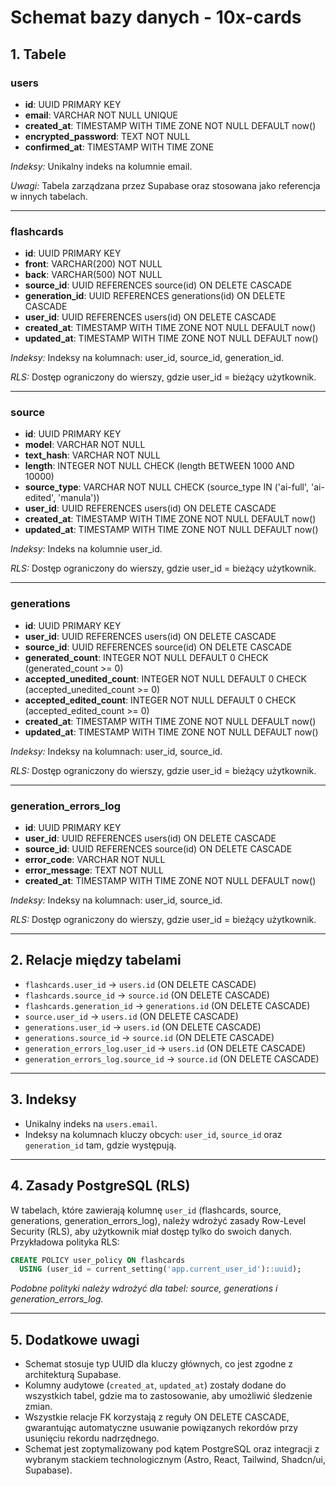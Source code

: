 # Schemat bazy danych - 10x-cards

## 1. Tabele

### users

- **id**: UUID PRIMARY KEY
- **email**: VARCHAR NOT NULL UNIQUE
- **created_at**: TIMESTAMP WITH TIME ZONE NOT NULL DEFAULT now()
- **encrypted_password**: TEXT NOT NULL
- **confirmed_at**: TIMESTAMP WITH TIME ZONE

_Indeksy:_ Unikalny indeks na kolumnie email.

_Uwagi:_ Tabela zarządzana przez Supabase oraz stosowana jako referencja w innych tabelach.

---

### flashcards

- **id**: UUID PRIMARY KEY
- **front**: VARCHAR(200) NOT NULL
- **back**: VARCHAR(500) NOT NULL
- **source_id**: UUID REFERENCES source(id) ON DELETE CASCADE
- **generation_id**: UUID REFERENCES generations(id) ON DELETE CASCADE
- **user_id**: UUID REFERENCES users(id) ON DELETE CASCADE
- **created_at**: TIMESTAMP WITH TIME ZONE NOT NULL DEFAULT now()
- **updated_at**: TIMESTAMP WITH TIME ZONE NOT NULL DEFAULT now()

_Indeksy:_ Indeksy na kolumnach: user_id, source_id, generation_id.

_RLS:_ Dostęp ograniczony do wierszy, gdzie user_id = bieżący użytkownik.

---

### source

- **id**: UUID PRIMARY KEY
- **model**: VARCHAR NOT NULL
- **text_hash**: VARCHAR NOT NULL
- **length**: INTEGER NOT NULL CHECK (length BETWEEN 1000 AND 10000)
- **source_type**: VARCHAR NOT NULL CHECK (source_type IN ('ai-full', 'ai-edited', 'manula'))
- **user_id**: UUID REFERENCES users(id) ON DELETE CASCADE
- **created_at**: TIMESTAMP WITH TIME ZONE NOT NULL DEFAULT now()
- **updated_at**: TIMESTAMP WITH TIME ZONE NOT NULL DEFAULT now()

_Indeksy:_ Indeks na kolumnie user_id.

_RLS:_ Dostęp ograniczony do wierszy, gdzie user_id = bieżący użytkownik.

---

### generations

- **id**: UUID PRIMARY KEY
- **user_id**: UUID REFERENCES users(id) ON DELETE CASCADE
- **source_id**: UUID REFERENCES source(id) ON DELETE CASCADE
- **generated_count**: INTEGER NOT NULL DEFAULT 0 CHECK (generated_count >= 0)
- **accepted_unedited_count**: INTEGER NOT NULL DEFAULT 0 CHECK (accepted_unedited_count >= 0)
- **accepted_edited_count**: INTEGER NOT NULL DEFAULT 0 CHECK (accepted_edited_count >= 0)
- **created_at**: TIMESTAMP WITH TIME ZONE NOT NULL DEFAULT now()
- **updated_at**: TIMESTAMP WITH TIME ZONE NOT NULL DEFAULT now()

_Indeksy:_ Indeksy na kolumnach: user_id, source_id.

_RLS:_ Dostęp ograniczony do wierszy, gdzie user_id = bieżący użytkownik.

---

### generation_errors_log

- **id**: UUID PRIMARY KEY
- **user_id**: UUID REFERENCES users(id) ON DELETE CASCADE
- **source_id**: UUID REFERENCES source(id) ON DELETE CASCADE
- **error_code**: VARCHAR NOT NULL
- **error_message**: TEXT NOT NULL
- **created_at**: TIMESTAMP WITH TIME ZONE NOT NULL DEFAULT now()

_Indeksy:_ Indeksy na kolumnach: user_id, source_id.

_RLS:_ Dostęp ograniczony do wierszy, gdzie user_id = bieżący użytkownik.

---

## 2. Relacje między tabelami

- `flashcards.user_id` → `users.id` (ON DELETE CASCADE)
- `flashcards.source_id` → `source.id` (ON DELETE CASCADE)
- `flashcards.generation_id` → `generations.id` (ON DELETE CASCADE)
- `source.user_id` → `users.id` (ON DELETE CASCADE)
- `generations.user_id` → `users.id` (ON DELETE CASCADE)
- `generations.source_id` → `source.id` (ON DELETE CASCADE)
- `generation_errors_log.user_id` → `users.id` (ON DELETE CASCADE)
- `generation_errors_log.source_id` → `source.id` (ON DELETE CASCADE)

---

## 3. Indeksy

- Unikalny indeks na `users.email`.
- Indeksy na kolumnach kluczy obcych: `user_id`, `source_id` oraz `generation_id` tam, gdzie występują.

---

## 4. Zasady PostgreSQL (RLS)

W tabelach, które zawierają kolumnę `user_id` (flashcards, source, generations, generation_errors_log), należy wdrożyć zasady Row-Level Security (RLS), aby użytkownik miał dostęp tylko do swoich danych. Przykładowa polityka RLS:

```sql
CREATE POLICY user_policy ON flashcards
  USING (user_id = current_setting('app.current_user_id')::uuid);
```

_Podobne polityki należy wdrożyć dla tabel: source, generations i generation_errors_log._

---

## 5. Dodatkowe uwagi

- Schemat stosuje typ UUID dla kluczy głównych, co jest zgodne z architekturą Supabase.
- Kolumny audytowe (`created_at`, `updated_at`) zostały dodane do wszystkich tabel, gdzie ma to zastosowanie, aby umożliwić śledzenie zmian.
- Wszystkie relacje FK korzystają z reguły ON DELETE CASCADE, gwarantując automatyczne usuwanie powiązanych rekordów przy usunięciu rekordu nadrzędnego.
- Schemat jest zoptymalizowany pod kątem PostgreSQL oraz integracji z wybranym stackiem technologicznym (Astro, React, Tailwind, Shadcn/ui, Supabase).
